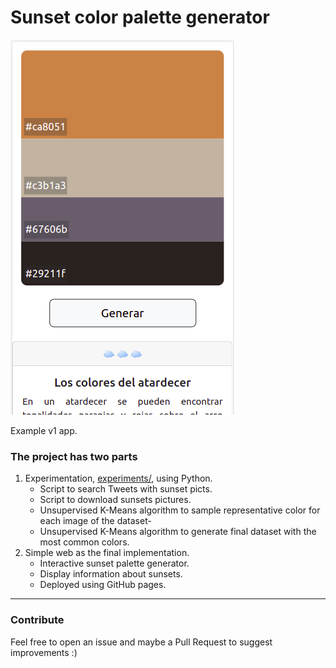 # Sunset color palette generator

![example v1](assets/ss/example%20v1.png)

Example v1 app.


### The project has two parts
1) Experimentation, [experiments/](exp/), using Python.
    - Script to search Tweets with sunset picts.
    - Script to download sunsets pictures.
    - Unsupervised K-Means algorithm to sample representative color for each image of the dataset-
    - Unsupervised K-Means algorithm to generate final dataset with the most common colors.
2) Simple web as the final implementation.
    - Interactive sunset palette generator.
    - Display information about sunsets.
    - Deployed using GitHub pages.

-----

### Contribute
Feel free to open an issue and maybe a Pull Request to suggest improvements :)


